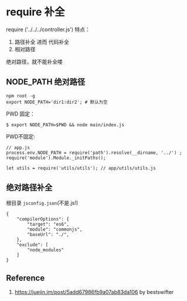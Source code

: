 # require 补全
require ('../../../controller.js') 特点：
1. 路径补全 进而 代码补全
2. 相对路径

绝对路径，就不能补全喽

## NODE_PATH 绝对路径
    npm root -g 
    export NODE_PATH='dir1:dir2'; # 默认为空

PWD 固定：

    $ export NODE_PATH=$PWD && node main/index.js

PWD不固定:

    // app.js
    process.env.NODE_PATH = require('path').resolve(__dirname, '../') ;
    require('module').Module._initPaths();

    let utils = require('utils/utils'); // app/utils/utils.js

## 绝对路径补全
根目录 `jsconfig.json`(不是.js!)

    {
        "compilerOptions": {
            "target": "es6",
            "module": "commonjs",
            "baseUrl": "./",
        },
        "exclude": [
            "node_modules"
        ]
    }

## Reference
1. https://juejin.im/post/5add67986fb9a07ab83da106 by bestswifter 